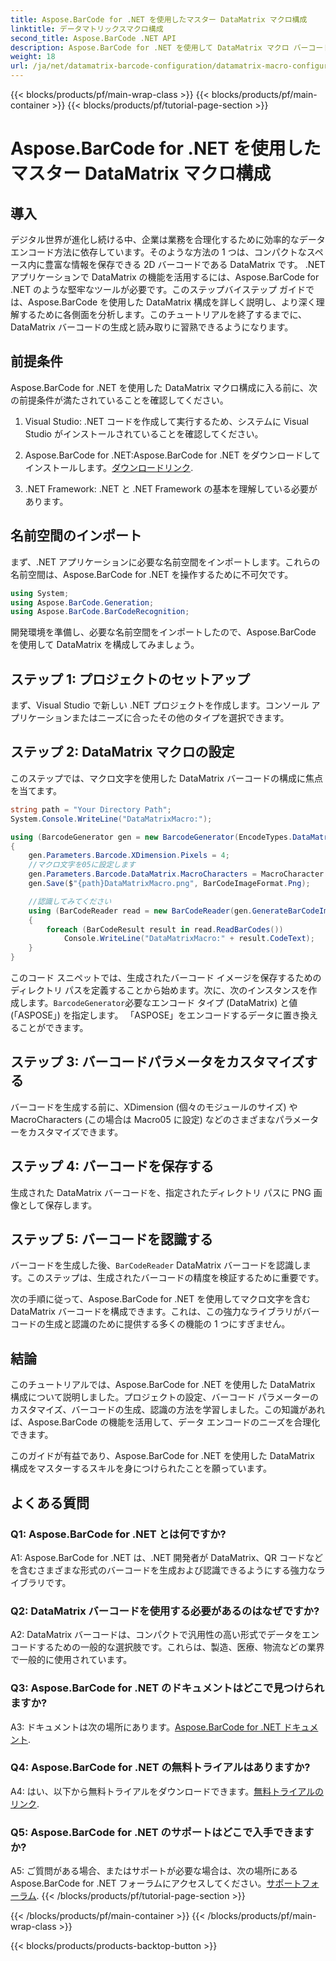 ```yaml
---
title: Aspose.BarCode for .NET を使用したマスター DataMatrix マクロ構成
linktitle: データマトリックスマクロ構成
second_title: Aspose.BarCode .NET API
description: Aspose.BarCode for .NET を使用して DataMatrix マクロ バーコードを構成する方法を学びます。 .NET アプリケーションで DataMatrix バーコードを生成、カスタマイズ、認識します。
weight: 18
url: /ja/net/datamatrix-barcode-configuration/datamatrix-macro-configuration/
---
```


{{< blocks/products/pf/main-wrap-class >}}
{{< blocks/products/pf/main-container >}}
{{< blocks/products/pf/tutorial-page-section >}}

# Aspose.BarCode for .NET を使用したマスター DataMatrix マクロ構成

## 導入

デジタル世界が進化し続ける中、企業は業務を合理化するために効率的なデータ エンコード方法に依存しています。そのような方法の 1 つは、コンパクトなスペース内に豊富な情報を保存できる 2D バーコードである DataMatrix です。 .NET アプリケーションで DataMatrix の機能を活用するには、Aspose.BarCode for .NET のような堅牢なツールが必要です。このステップバイステップ ガイドでは、Aspose.BarCode を使用した DataMatrix 構成を詳しく説明し、より深く理解するために各側面を分析します。このチュートリアルを終了するまでに、DataMatrix バーコードの生成と読み取りに習熟できるようになります。

## 前提条件

Aspose.BarCode for .NET を使用した DataMatrix マクロ構成に入る前に、次の前提条件が満たされていることを確認してください。

1. Visual Studio: .NET コードを作成して実行するため、システムに Visual Studio がインストールされていることを確認してください。

2.  Aspose.BarCode for .NET:Aspose.BarCode for .NET をダウンロードしてインストールします。[ダウンロードリンク](https://releases.aspose.com/barcode/net/).

3. .NET Framework: .NET と .NET Framework の基本を理解している必要があります。

## 名前空間のインポート

まず、.NET アプリケーションに必要な名前空間をインポートします。これらの名前空間は、Aspose.BarCode for .NET を操作するために不可欠です。

```csharp
using System;
using Aspose.BarCode.Generation;
using Aspose.BarCode.BarCodeRecognition;
```

開発環境を準備し、必要な名前空間をインポートしたので、Aspose.BarCode を使用して DataMatrix を構成してみましょう。

## ステップ 1: プロジェクトのセットアップ

まず、Visual Studio で新しい .NET プロジェクトを作成します。コンソール アプリケーションまたはニーズに合ったその他のタイプを選択できます。

## ステップ 2: DataMatrix マクロの設定

このステップでは、マクロ文字を使用した DataMatrix バーコードの構成に焦点を当てます。

```csharp
string path = "Your Directory Path";
System.Console.WriteLine("DataMatrixMacro:");

using (BarcodeGenerator gen = new BarcodeGenerator(EncodeTypes.DataMatrix, "ASPOSE"))
{
    gen.Parameters.Barcode.XDimension.Pixels = 4;
    //マクロ文字を05に設定します
    gen.Parameters.Barcode.DataMatrix.MacroCharacters = MacroCharacter.Macro05;
    gen.Save($"{path}DataMatrixMacro.png", BarCodeImageFormat.Png);

    //認識してみてください
    using (BarCodeReader read = new BarCodeReader(gen.GenerateBarCodeImage(), DecodeType.DataMatrix))
    {
        foreach (BarCodeResult result in read.ReadBarCodes())
            Console.WriteLine("DataMatrixMacro:" + result.CodeText);
    }
}
```

このコード スニペットでは、生成されたバーコード イメージを保存するためのディレクトリ パスを定義することから始めます。次に、次のインスタンスを作成します。`BarcodeGenerator`必要なエンコード タイプ (DataMatrix) と値 (「ASPOSE」) を指定します。 「ASPOSE」をエンコードするデータに置き換えることができます。

## ステップ 3: バーコードパラメータをカスタマイズする

バーコードを生成する前に、XDimension (個々のモジュールのサイズ) や MacroCharacters (この場合は Macro05 に設定) などのさまざまなパラメーターをカスタマイズできます。

## ステップ 4: バーコードを保存する

生成された DataMatrix バーコードを、指定されたディレクトリ パスに PNG 画像として保存します。

## ステップ 5: バーコードを認識する

バーコードを生成した後、`BarCodeReader` DataMatrix バーコードを認識します。このステップは、生成されたバーコードの精度を検証するために重要です。

次の手順に従って、Aspose.BarCode for .NET を使用してマクロ文字を含む DataMatrix バーコードを構成できます。これは、この強力なライブラリがバーコードの生成と認識のために提供する多くの機能の 1 つにすぎません。

## 結論

このチュートリアルでは、Aspose.BarCode for .NET を使用した DataMatrix 構成について説明しました。プロジェクトの設定、バーコード パラメーターのカスタマイズ、バーコードの生成、認識の方法を学習しました。この知識があれば、Aspose.BarCode の機能を活用して、データ エンコードのニーズを合理化できます。

このガイドが有益であり、Aspose.BarCode for .NET を使用した DataMatrix 構成をマスターするスキルを身につけられたことを願っています。

## よくある質問

### Q1: Aspose.BarCode for .NET とは何ですか?

A1: Aspose.BarCode for .NET は、.NET 開発者が DataMatrix、QR コードなどを含むさまざまな形式のバーコードを生成および認識できるようにする強力なライブラリです。

### Q2: DataMatrix バーコードを使用する必要があるのはなぜですか?

A2: DataMatrix バーコードは、コンパクトで汎用性の高い形式でデータをエンコードするための一般的な選択肢です。これらは、製造、医療、物流などの業界で一般的に使用されています。

### Q3: Aspose.BarCode for .NET のドキュメントはどこで見つけられますか?

 A3: ドキュメントは次の場所にあります。[Aspose.BarCode for .NET ドキュメント](https://reference.aspose.com/barcode/net/).

### Q4: Aspose.BarCode for .NET の無料トライアルはありますか?

A4: はい、以下から無料トライアルをダウンロードできます。[無料トライアルのリンク](https://releases.aspose.com/).

### Q5: Aspose.BarCode for .NET のサポートはどこで入手できますか?

A5: ご質問がある場合、またはサポートが必要な場合は、次の場所にある Aspose.BarCode for .NET フォーラムにアクセスしてください。[サポートフォーラム](https://forum.aspose.com/c/barcode/13).
{{< /blocks/products/pf/tutorial-page-section >}}

{{< /blocks/products/pf/main-container >}}
{{< /blocks/products/pf/main-wrap-class >}}

{{< blocks/products/products-backtop-button >}}
